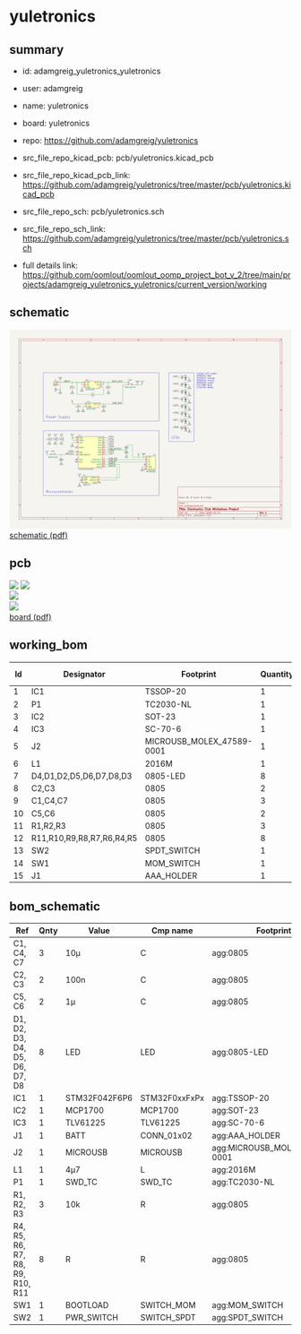 # yuletronics
 
## summary 
* id: adamgreig_yuletronics_yuletronics
* user: adamgreig
* name: yuletronics
* board: yuletronics
* repo: https://github.com/adamgreig/yuletronics
* src_file_repo_kicad_pcb: pcb/yuletronics.kicad_pcb
* src_file_repo_kicad_pcb_link: https://github.com/adamgreig/yuletronics/tree/master/pcb/yuletronics.kicad_pcb


* src_file_repo_sch: pcb/yuletronics.sch
* src_file_repo_sch_link: https://github.com/adamgreig/yuletronics/tree/master/pcb/yuletronics.sch
* full details link: https://github.com/oomlout/oomlout_oomp_project_bot_v_2/tree/main/projects/adamgreig_yuletronics_yuletronics/current_version/working  

## schematic  
![](working_schematic_600.png)  
[schematic (pdf)](working_schematic.pdf)  

## pcb  
![](working_3d_600.png) 
![](working_3d_front_600.png)  
![](working_3d_back_600.png)  
![](working_600.png)  
[board (pdf)](working.pdf)  

## working_bom
| Id | Designator | Footprint | Quantity | Designation | Supplier and ref |  | None | 
| --- | --- | --- | --- | --- | --- | --- | --- | 
| 1 | IC1 | TSSOP-20 | 1 | STM32F042F6P6 |  |  | [''] | 
| 2 | P1 | TC2030-NL | 1 | SWD_TC |  |  | [''] | 
| 3 | IC2 | SOT-23 | 1 | MCP1700 |  |  | [''] | 
| 4 | IC3 | SC-70-6 | 1 | TLV61225 |  |  | [''] | 
| 5 | J2 | MICROUSB_MOLEX_47589-0001 | 1 | MICROUSB |  |  | [''] | 
| 6 | L1 | 2016M | 1 | 4µ7 |  |  | [''] | 
| 7 | D4,D1,D2,D5,D6,D7,D8,D3 | 0805-LED | 8 | LED |  |  | [''] | 
| 8 | C2,C3 | 0805 | 2 | 100n |  |  | [''] | 
| 9 | C1,C4,C7 | 0805 | 3 | 10µ |  |  | [''] | 
| 10 | C5,C6 | 0805 | 2 | 1µ |  |  | [''] | 
| 11 | R1,R2,R3 | 0805 | 3 | 10k |  |  | [''] | 
| 12 | R11,R10,R9,R8,R7,R6,R4,R5 | 0805 | 8 | R |  |  | [''] | 
| 13 | SW2 | SPDT_SWITCH | 1 | PWR_SWITCH |  |  | [''] | 
| 14 | SW1 | MOM_SWITCH | 1 | BOOTLOAD |  |  | [''] | 
| 15 | J1 | AAA_HOLDER | 1 | BATT |  |  | [''] | 


## bom_schematic
| Ref | Qnty | Value | Cmp name | Footprint | Description | Vendor | DNP | 
| --- | --- | --- | --- | --- | --- | --- | --- | 
| C1, C4, C7 | 3 | 10µ | C | agg:0805 |  |  |  | 
| C2, C3 | 2 | 100n | C | agg:0805 |  |  |  | 
| C5, C6 | 2 | 1µ | C | agg:0805 |  |  |  | 
| D1, D2, D3, D4, D5, D6, D7, D8 | 8 | LED | LED | agg:0805-LED |  |  |  | 
| IC1 | 1 | STM32F042F6P6 | STM32F0xxFxPx | agg:TSSOP-20 |  |  |  | 
| IC2 | 1 | MCP1700 | MCP1700 | agg:SOT-23 |  |  |  | 
| IC3 | 1 | TLV61225 | TLV61225 | agg:SC-70-6 |  |  |  | 
| J1 | 1 | BATT | CONN_01x02 | agg:AAA_HOLDER |  |  |  | 
| J2 | 1 | MICROUSB | MICROUSB | agg:MICROUSB_MOLEX_47589-0001 |  |  |  | 
| L1 | 1 | 4µ7 | L | agg:2016M |  |  |  | 
| P1 | 1 | SWD_TC | SWD_TC | agg:TC2030-NL |  |  |  | 
| R1, R2, R3 | 3 | 10k | R | agg:0805 |  |  |  | 
| R4, R5, R6, R7, R8, R9, R10, R11 | 8 | R | R | agg:0805 |  |  |  | 
| SW1 | 1 | BOOTLOAD | SWITCH_MOM | agg:MOM_SWITCH |  |  |  | 
| SW2 | 1 | PWR_SWITCH | SWITCH_SPDT | agg:SPDT_SWITCH |  |  |  | 



